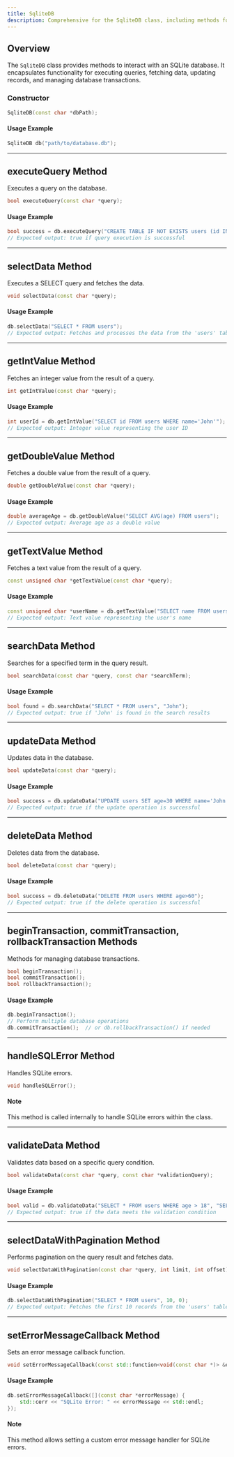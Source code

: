 ```yaml
---
title: SqliteDB
description: Comprehensive for the SqliteDB class, including methods for executing queries, fetching data, updating records, managing transactions, and handling SQLite errors.
---
```


## Overview

The `SqliteDB` class provides methods to interact with an SQLite database. It encapsulates functionality for executing queries, fetching data, updating records, and managing database transactions.

### Constructor

```cpp
SqliteDB(const char *dbPath);
```

#### Usage Example

```cpp
SqliteDB db("path/to/database.db");
```

---

## executeQuery Method

Executes a query on the database.

```cpp
bool executeQuery(const char *query);
```

#### Usage Example

```cpp
bool success = db.executeQuery("CREATE TABLE IF NOT EXISTS users (id INTEGER PRIMARY KEY, name TEXT, age INTEGER)");
// Expected output: true if query execution is successful
```

---

## selectData Method

Executes a SELECT query and fetches the data.

```cpp
void selectData(const char *query);
```

#### Usage Example

```cpp
db.selectData("SELECT * FROM users");
// Expected output: Fetches and processes the data from the 'users' table
```

---

## getIntValue Method

Fetches an integer value from the result of a query.

```cpp
int getIntValue(const char *query);
```

#### Usage Example

```cpp
int userId = db.getIntValue("SELECT id FROM users WHERE name='John'");
// Expected output: Integer value representing the user ID
```

---

## getDoubleValue Method

Fetches a double value from the result of a query.

```cpp
double getDoubleValue(const char *query);
```

#### Usage Example

```cpp
double averageAge = db.getDoubleValue("SELECT AVG(age) FROM users");
// Expected output: Average age as a double value
```

---

## getTextValue Method

Fetches a text value from the result of a query.

```cpp
const unsigned char *getTextValue(const char *query);
```

#### Usage Example

```cpp
const unsigned char *userName = db.getTextValue("SELECT name FROM users WHERE id=1");
// Expected output: Text value representing the user's name
```

---

## searchData Method

Searches for a specified term in the query result.

```cpp
bool searchData(const char *query, const char *searchTerm);
```

#### Usage Example

```cpp
bool found = db.searchData("SELECT * FROM users", "John");
// Expected output: true if 'John' is found in the search results
```

---

## updateData Method

Updates data in the database.

```cpp
bool updateData(const char *query);
```

#### Usage Example

```cpp
bool success = db.updateData("UPDATE users SET age=30 WHERE name='John'");
// Expected output: true if the update operation is successful
```

---

## deleteData Method

Deletes data from the database.

```cpp
bool deleteData(const char *query);
```

#### Usage Example

```cpp
bool success = db.deleteData("DELETE FROM users WHERE age>60");
// Expected output: true if the delete operation is successful
```

---

## beginTransaction, commitTransaction, rollbackTransaction Methods

Methods for managing database transactions.

```cpp
bool beginTransaction();
bool commitTransaction();
bool rollbackTransaction();
```

#### Usage Example

```cpp
db.beginTransaction();
// Perform multiple database operations
db.commitTransaction();  // or db.rollbackTransaction() if needed
```

---

## handleSQLError Method

Handles SQLite errors.

```cpp
void handleSQLError();
```

#### Note

This method is called internally to handle SQLite errors within the class.

---

## validateData Method

Validates data based on a specific query condition.

```cpp
bool validateData(const char *query, const char *validationQuery);
```

#### Usage Example

```cpp
bool valid = db.validateData("SELECT * FROM users WHERE age > 18", "SELECT COUNT(*) FROM users");
// Expected output: true if the data meets the validation condition
```

---

## selectDataWithPagination Method

Performs pagination on the query result and fetches data.

```cpp
void selectDataWithPagination(const char *query, int limit, int offset);
```

#### Usage Example

```cpp
db.selectDataWithPagination("SELECT * FROM users", 10, 0);
// Expected output: Fetches the first 10 records from the 'users' table
```

---

## setErrorMessageCallback Method

Sets an error message callback function.

```cpp
void setErrorMessageCallback(const std::function<void(const char *)> &errorCallback);
```

#### Usage Example

```cpp
db.setErrorMessageCallback([](const char *errorMessage) {
    std::cerr << "SQLite Error: " << errorMessage << std::endl;
});
```

#### Note

This method allows setting a custom error message handler for SQLite errors.
